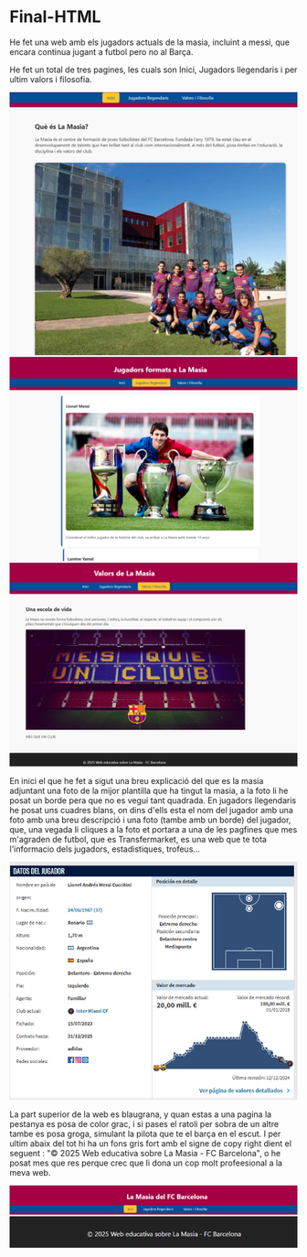 # Final-HTML

He fet una web amb els jugadors actuals de la masia, incluint a messi, que encara continua jugant a futbol pero no al Barça.

He fet un total de tres pagines, les cuals son Inici, Jugadors llegendaris i per ultim valors i filosofia. 

<img src="1.png">
<img src="2.png">
<img src="3.png">

En inici el que he fet a sigut una breu explicació del que es la masia adjuntant una foto de la mijor plantilla que ha tingut la masia, a la foto li he posat un borde pera que no es vegui tant quadrada. En jugadors llegendaris he posat uns cuadres blans, on dins d'ells esta el nom del jugador amb una foto amb una breu descripció i una foto (tambe amb un borde) del jugador, que, una vegada li cliques a la foto et portara a una de les pagfines que mes m'agraden de futbol, que es Transfermarket, es una web que te tota l'informacio dels jugadors, estadistiques, trofeus...

<img src="4.png">

La part superior de la web es blaugrana, y quan estas a una pagina la pestanya es posa de color grac, i si pases el ratoli per sobra de un altre tambe es posa groga, simulant la pilota que te el barça en el escut. I per ultim abaix del tot hi ha un fons gris fort amb el signe de copy right dient el seguent : "© 2025 Web educativa sobre La Masia - FC Barcelona", o he posat mes que res perque crec que li dona un cop molt profeesional a la meva web.

<img src="5.png">
<img src="6.png">
